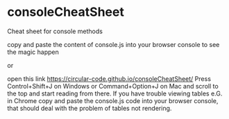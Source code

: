 # consoleCheatSheet
Cheat sheet for console methods

copy and paste the content of console.js into your browser console to see the magic happen

or

open this link https://circular-code.github.io/consoleCheatSheet/
Press Control+Shift+J on Windows or Command+Option+J on Mac and scroll to the top and start reading from there.
If you have trouble viewing tables e.G. in Chrome copy and paste the console.js code into your browser console, that should deal with the problem of tables not rendering.
